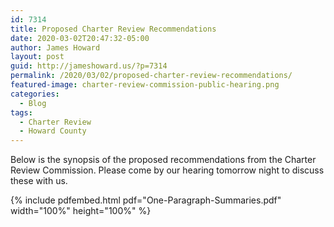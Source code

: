 ```yaml
---
id: 7314
title: Proposed Charter Review Recommendations
date: 2020-03-02T20:47:32-05:00
author: James Howard
layout: post
guid: http://jameshoward.us/?p=7314
permalink: /2020/03/02/proposed-charter-review-recommendations/
featured-image: charter-review-commission-public-hearing.png
categories:
  - Blog
tags:
  - Charter Review
  - Howard County
---
```

Below is the synopsis of the proposed recommendations from the
Charter Review Commission.  Please come by our hearing tomorrow
night to discuss these with us.

{% include pdfembed.html pdf="One-Paragraph-Summaries.pdf" width="100%" height="100%" %}
